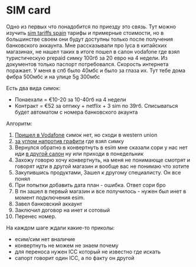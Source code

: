 # SIM card

Одно из первых что понадобится по приезду это связь. Тут можно изучить [sim tariffs spain](https://docs.google.com/spreadsheets/d/10n4WWPOoEAwnhx7fYgffp--nsEqaibjZNtyZBXsdutw/edit#gid=0) тарифы и примерные стоимости, но в большинстве своем они будут доступны только после получения банковского аккаунта. Мне рассказывали про lyca в китайских магазинах, не нашел таких в итоге пошел в салон vodafone где взял туристическую prepaid симку 100гб за 20 евро на 4 недели. Из документов только паспорт потребовался. Скорость интернета поражает. У меня в спб было 40мбс и было за глаза их. Тут тебе дома фибра 500мбс и на улице 5g 300мбс

Есть два вида симок:

* Понаехали = €10-20 за 10-40гб на 4 недели
* Контракт = €52 за оптику + netflix + 3 sim по 39гб. Списываться будет автоматом  с номера банковского акаунта

Алгоритм:

1. [Пришел в Vodafone](https://maps.app.goo.gl/dYJTyMXgLmHUiptt5?g_st=ic) симок нет, но сходи в western union
2. [за углом напротив графити](https://maps.app.goo.gl/4Q1gRJs7iki8pBeBA?g_st=ic) где взял симку
3. Вернулся обратно в конвертнуть в esim мне сказали сори у нас нет иди [в другой салон](https://maps.app.goo.gl/RTM7M2WCCVaaPVxb8?g_st=ic) ну или приходи в понедельник
4. Захожу говорю хочу конвертнуть, на меня не понимающе смотрят и говорят идти в другой магазин и вообще вас не понимаю что хотите
5. Закупившись продуктами, Зашел к другому специалисту. Он все понял
6. При попытки добавить дата план - ошибка. Ответ сори бро
7. В пн зашел в первый магазин и все получилось - нужен был инет в момент подключения esim.
8. Завел банковский аккаунт
9. Заключил договор на инет и сотовый
10. Перенес номер.

На каждом шаге ждали какие-то приколы:

* есим/сим нет вналичие
* конвертнуть не можем не знаем почему
* для переноса нужен ICC который не известно где искать
* сапорт говорит один ICC, а по факту он другой
